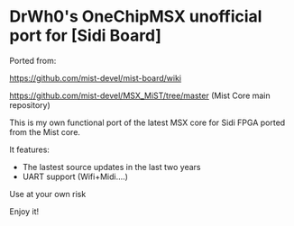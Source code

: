 # DrWh0's OneChipMSX unofficial port for [Sidi Board]

Ported from:

https://github.com/mist-devel/mist-board/wiki

https://github.com/mist-devel/MSX_MiST/tree/master (Mist Core main repository)

This is my own functional port of the latest MSX core for Sidi FPGA ported from the Mist core.

It features:

* The lastest source updates in the last two years
* UART support (Wifi+Midi....)

Use at your own risk

Enjoy it!
